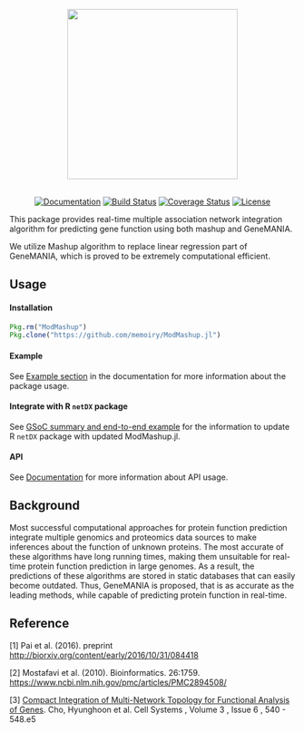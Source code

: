 

<p align="center"><img src="https://i.loli.net/2017/08/24/599e3e27c9cbb.png" width="300"></img></p>

<p align="center">
  <br>
  <a href="https://memoiry.github.io/ModMashup.jl"><img src="https://img.shields.io/badge/docs-stable-blue.svg" alt="Documentation"></a>
  <a href="https://travis-ci.org/memoiry/ModMashup.jl"><img src="https://travis-ci.org/memoiry/ModMashup.jl.svg?branch=master" alt="Build Status"></a>
  <a href="https://codecov.io/gh/memoiry/ModMashup.jl"><img src="https://codecov.io/gh/memoiry/ModMashup.jl/branch/master/graph/badge.svg" alt="Coverage Status"></a>
  <a href="https://opensource.org/licenses/mit-license.php"><img src="https://badges.frapsoft.com/os/mit/mit.svg?v=103" alt="License"></a>
</p>


This package provides real-time multiple association network integration algorithm for predicting gene function using both mashup and GeneMANIA.

We utilize Mashup algorithm to replace linear regression part of GeneMANIA, which is proved to be extremely computational efficient.

## Usage

#### Installation

```julia
Pkg.rm("ModMashup")
Pkg.clone("https://github.com/memoiry/ModMashup.jl")
```


#### Example

See [Example section](http://memoiry.me/ModMashup.jl/dev/get_start.html) in the documentation for more information about the package usage.

#### Integrate with R `netDX` package

See [GSoC summary and end-to-end example](http://memoiry.me/ModMashup.jl/dev/GSoC.html) for the information to update R `netDX` package with updated ModMashup.jl.

#### API

See [Documentation](https://memoiry.github.io/ModMashup.jl) for more information about API usage.

## Background

Most successful computational approaches for protein function prediction integrate multiple genomics and proteomics data sources to make inferences about the function of unknown proteins. The most accurate of these algorithms have long running times, making them unsuitable for real-time protein function prediction in large genomes. As a result, the predictions of these algorithms are stored in static databases that can easily become outdated. Thus, GeneMANIA is proposed, that is as accurate as the leading methods, while capable of predicting protein function in real-time.
 
## Reference


[1] Pai et al. (2016). preprint http://biorxiv.org/content/early/2016/10/31/084418

[2] Mostafavi et al. (2010). Bioinformatics. 26:1759. https://www.ncbi.nlm.nih.gov/pmc/articles/PMC2894508/

[3] [Compact Integration of Multi-Network Topology for Functional Analysis of Genes](http://www.cell.com/cell-systems/fulltext/S2405-4712(16)30360-X?_returnURL=http%3A%2F%2Flinkinghub.elsevier.com%2Fretrieve%2Fpii%2FS240547121630360X%3Fshowall%3Dtrue). Cho, Hyunghoon et al. Cell Systems , Volume 3 , Issue 6 , 540 - 548.e5 

